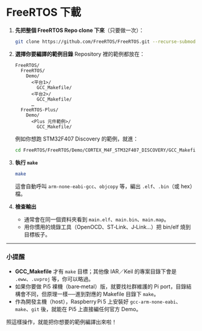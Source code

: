 # FreeRTOS 下載

1. **先把整個 FreeRTOS Repo clone 下來**（只要做一次）：

   ```bash
   git clone https://github.com/FreeRTOS/FreeRTOS.git --recurse-submodules
   ```

2. **選擇你要編譯的範例目錄**
   Repository 裡的範例都放在：

   ```
   FreeRTOS/
     FreeRTOS/
       Demo/
         <平台1>/
           GCC_Makefile/
         <平台2>/
           GCC_Makefile/
         …
     FreeRTOS-Plus/
       Demo/
         <Plus 元件範例>/
           GCC_Makefile/
   ```

   例如你想跑 STM32F407 Discovery 的範例，就進：

   ```bash
   cd FreeRTOS/FreeRTOS/Demo/CORTEX_M4F_STM32F407_DISCOVERY/GCC_Makefile
   ```

3. **執行 `make`**

   ```bash
   make
   ```

   這會自動呼叫 `arm-none-eabi-gcc`、`objcopy` 等，編出 `.elf`、`.bin`（或 hex）檔。

4. **檢查輸出**

   * 通常會在同一個資料夾看到 `main.elf`、`main.bin`、`main.map`。
   * 用你慣用的燒錄工具（OpenOCD、ST‑Link、J‑Link…）把 bin/elf 燒到目標板子。

---

### 小提醒

* **GCC\_Makefile** 才有 `make` 目標；其他像 IAR／Keil 的專案目錄下會是 `.eww`、`.uvproj` 等，你可以略過。
* 如果你要做 Pi5 裸機（bare‑metal）版，就要找社群維護的 Pi port，目錄結構會不同，但原理一樣──進到對應的 Makefile 目錄下 `make`。
* 作為開發主機（host），Raspberry Pi 5 上安裝好 `gcc-arm-none-eabi`、`make`、`git` 後，就能在 Pi5 上直接編任何官方 Demo。

照這樣操作，就能把你想要的範例編譯出來啦！
